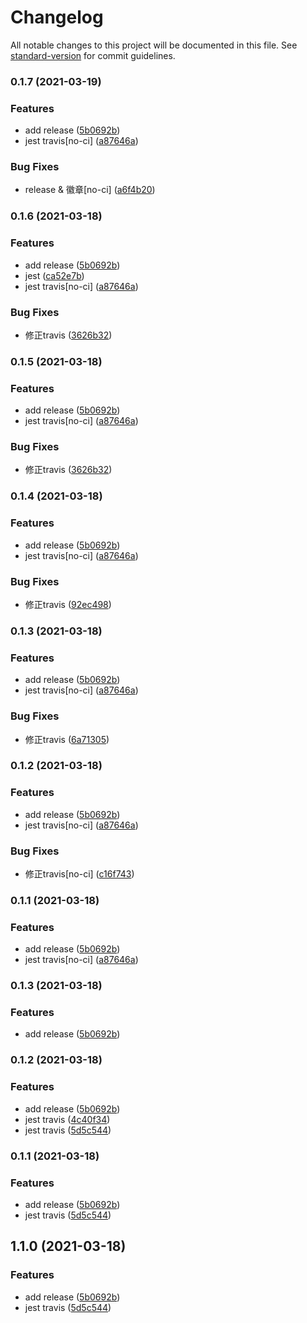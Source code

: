 # Changelog

All notable changes to this project will be documented in this file. See [standard-version](https://github.com/conventional-changelog/standard-version) for commit guidelines.

### 0.1.7 (2021-03-19)


### Features

* add release ([5b0692b](https://github.com/ma125120/ffp-cli/commit/5b0692b9eaad74181251270ea8ac91c3dda2457f))
* jest travis[no-ci] ([a87646a](https://github.com/ma125120/ffp-cli/commit/a87646aba7d76fe401b0be915030c91fd5901f4a))


### Bug Fixes

* release & 徽章[no-ci] ([a6f4b20](https://github.com/ma125120/ffp-cli/commit/a6f4b20a114b4ff52a67caa30cc7728759c4dc46))

### 0.1.6 (2021-03-18)


### Features

* add release ([5b0692b](https://github.com/ma125120/ffp-cli/commit/5b0692b9eaad74181251270ea8ac91c3dda2457f))
* jest ([ca52e7b](https://github.com/ma125120/ffp-cli/commit/ca52e7b4ce162f01eba71d254d811ee546ff319c))
* jest travis[no-ci] ([a87646a](https://github.com/ma125120/ffp-cli/commit/a87646aba7d76fe401b0be915030c91fd5901f4a))


### Bug Fixes

* 修正travis ([3626b32](https://github.com/ma125120/ffp-cli/commit/3626b32b9f29d3d8c90f75bf4264884e2c0e58b0))

### 0.1.5 (2021-03-18)


### Features

* add release ([5b0692b](https://github.com/ma125120/ffp-cli/commit/5b0692b9eaad74181251270ea8ac91c3dda2457f))
* jest travis[no-ci] ([a87646a](https://github.com/ma125120/ffp-cli/commit/a87646aba7d76fe401b0be915030c91fd5901f4a))


### Bug Fixes

* 修正travis ([3626b32](https://github.com/ma125120/ffp-cli/commit/3626b32b9f29d3d8c90f75bf4264884e2c0e58b0))

### 0.1.4 (2021-03-18)


### Features

* add release ([5b0692b](https://github.com/ma125120/ffp-cli/commit/5b0692b9eaad74181251270ea8ac91c3dda2457f))
* jest travis[no-ci] ([a87646a](https://github.com/ma125120/ffp-cli/commit/a87646aba7d76fe401b0be915030c91fd5901f4a))


### Bug Fixes

* 修正travis ([92ec498](https://github.com/ma125120/ffp-cli/commit/92ec498de8efb0e17eff9b512a011b1f19f294a5))

### 0.1.3 (2021-03-18)


### Features

* add release ([5b0692b](https://github.com/ma125120/ffp-cli/commit/5b0692b9eaad74181251270ea8ac91c3dda2457f))
* jest travis[no-ci] ([a87646a](https://github.com/ma125120/ffp-cli/commit/a87646aba7d76fe401b0be915030c91fd5901f4a))


### Bug Fixes

* 修正travis ([6a71305](https://github.com/ma125120/ffp-cli/commit/6a71305b4b404af184bf0bd7beb2f1aaefd36588))

### 0.1.2 (2021-03-18)


### Features

* add release ([5b0692b](https://github.com/ma125120/ffp-cli/commit/5b0692b9eaad74181251270ea8ac91c3dda2457f))
* jest travis[no-ci] ([a87646a](https://github.com/ma125120/ffp-cli/commit/a87646aba7d76fe401b0be915030c91fd5901f4a))


### Bug Fixes

* 修正travis[no-ci] ([c16f743](https://github.com/ma125120/ffp-cli/commit/c16f743a99b9ea556e95b1b92cd5665b9a38cec0))

### 0.1.1 (2021-03-18)


### Features

* add release ([5b0692b](https://github.com/ma125120/ffp-cli/commit/5b0692b9eaad74181251270ea8ac91c3dda2457f))
* jest travis[no-ci] ([a87646a](https://github.com/ma125120/ffp-cli/commit/a87646aba7d76fe401b0be915030c91fd5901f4a))

### 0.1.3 (2021-03-18)


### Features

* add release ([5b0692b](https://github.com/ma125120/fp-cli/commit/5b0692b9eaad74181251270ea8ac91c3dda2457f))

### 0.1.2 (2021-03-18)


### Features

* add release ([5b0692b](https://github.com/ma125120/fp-cli/commit/5b0692b9eaad74181251270ea8ac91c3dda2457f))
* jest travis ([4c40f34](https://github.com/ma125120/fp-cli/commit/4c40f34bd9ed82a4a2840f3be44ab425b2506ba4))
* jest travis ([5d5c544](https://github.com/ma125120/fp-cli/commit/5d5c54490aa69e39a804c90f12ef1119523df432))

### 0.1.1 (2021-03-18)


### Features

* add release ([5b0692b](https://github.com/ma125120/fp-cli/commit/5b0692b9eaad74181251270ea8ac91c3dda2457f))
* jest travis ([5d5c544](https://github.com/ma125120/fp-cli/commit/5d5c54490aa69e39a804c90f12ef1119523df432))

## 1.1.0 (2021-03-18)


### Features

* add release ([5b0692b](https://github.com/ma125120/fp-cli/commit/5b0692b9eaad74181251270ea8ac91c3dda2457f))
* jest travis ([5d5c544](https://github.com/ma125120/fp-cli/commit/5d5c54490aa69e39a804c90f12ef1119523df432))
